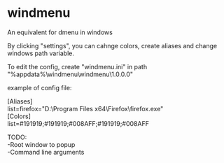 # windmenu
An equivalent for dmenu in windows

By clicking "settings", you can cahnge colors, create aliases and change windows path variable.

To edit the config, create "windmenu.ini" in path "%appdata%\windmenu\windmenu\1.0.0.0\"

example of config file:


[Aliases]<br/>
list=firefox="D:\Program Files x64\Firefox\firefox.exe"<br/>
[Colors]<br/>
list=#191919;#191919;#008AFF;#191919;#008AFF<br/>

TODO:<br/>
-Root window to popup<br/>
-Command line arguments
